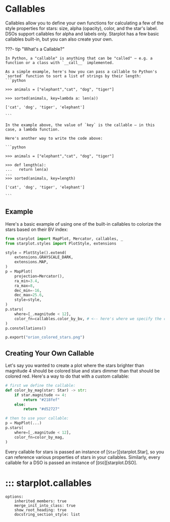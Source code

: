 <h1>Callables</h1>

Callables allow you to define your own functions for calculating a few of the style properties for stars: size, alpha (opacity), color, and the star's label. DSOs support callables for alpha and labels only. Starplot has a few basic callables built-in, but you can also create your own.

???- tip "What's a Callable?"

    In Python, a "callable" is anything that can be "called" — e.g. a function or a class with `__call__` implemented.

    As a simple example, here's how you can pass a callable to Python's `sorted` function to sort a list of strings by their length:
    ```python

    >>> animals = ["elephant","cat", "dog", "tiger"]

    >>> sorted(animals, key=lambda a: len(a))
    
    ['cat', 'dog', 'tiger', 'elephant']
    
    ```
    
    In the example above, the value of `key` is the callable — in this case, a lambda function.

    Here's another way to write the code above:

    ```python

    >>> animals = ["elephant","cat", "dog", "tiger"]

    >>> def length(a):
    ...   return len(a)
    ...
    >>> sorted(animals, key=length)
    
    ['cat', 'dog', 'tiger', 'elephant']
    
    ```


## Example

Here's a basic example of using one of the built-in callables to colorize the stars based on their BV index:

```python hl_lines="18"
from starplot import MapPlot, Mercator, callables, _
from starplot.styles import PlotStyle, extensions

style = PlotStyle().extend(
    extensions.GRAYSCALE_DARK,
    extensions.MAP,
)
p = MapPlot(
    projection=Mercator(),
    ra_min=3.4,
    ra_max=8,
    dec_min=-16,
    dec_max=25.6,
    style=style,
)
p.stars(
    where=[_.magnitude < 12],
    color_fn=callables.color_by_bv, # <-- here's where we specify the callable
)
p.constellations()

p.export("orion_colored_stars.png")
```

## Creating Your Own Callable
Let's say you wanted to create a plot where the stars brighter than magnitude 4 should be colored blue and stars dimmer than that should be colored red. Here's a way to do that with a custom callable:

```python
# first we define the callable:
def color_by_mag(star: Star) -> str:
    if star.magnitude <= 4:
        return "#218fef"
    else:
        return "#d52727"

# then to use your callable:
p = MapPlot(...)
p.stars(
    where=[_.magnitude < 12],
    color_fn=color_by_mag,
)
```
Every callable for stars is passed an instance of [`Star`][starplot.Star], so you can reference various properties of stars in your callables. Similarly, every callable for a DSO is passed an instance of [`DSO`][starplot.DSO].

# ::: starplot.callables
    options:
        inherited_members: true
        merge_init_into_class: true
        show_root_heading: true
        docstring_section_style: list
